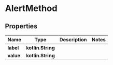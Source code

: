 
# AlertMethod

## Properties
Name | Type | Description | Notes
------------ | ------------- | ------------- | -------------
**label** | **kotlin.String** |  | 
**value** | **kotlin.String** |  | 



